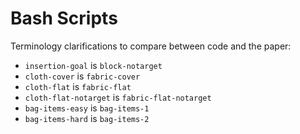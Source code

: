 # Bash Scripts

Terminology clarifications to compare between code and the paper:

- `insertion-goal` is `block-notarget`
- `cloth-cover` is `fabric-cover`
- `cloth-flat` is `fabric-flat`
- `cloth-flat-notarget` is `fabric-flat-notarget`
- `bag-items-easy` is `bag-items-1`
- `bag-items-hard` is `bag-items-2`

